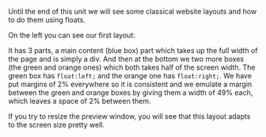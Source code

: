 Until the end of this unit we will see some classical website layouts and how to do them using floats.

On the left you can see our first layout: 

It has 3 parts, a main content (blue box) part which takes up the full width of the page and is simply a div. And then at the bottom we two more boxes (the green and orange ones) which both takes half of the screen width. The green box has `float:left;` and the orange one has `float:right;`. We have put margins of 2% everywhere so it is consistent and we emulate a margin between the green and orange boxes by giving them a width of 49% each, which leaves a space of 2% between them.

If you try to resize the preview window, you will see that this layout adapts to the screen size pretty well.